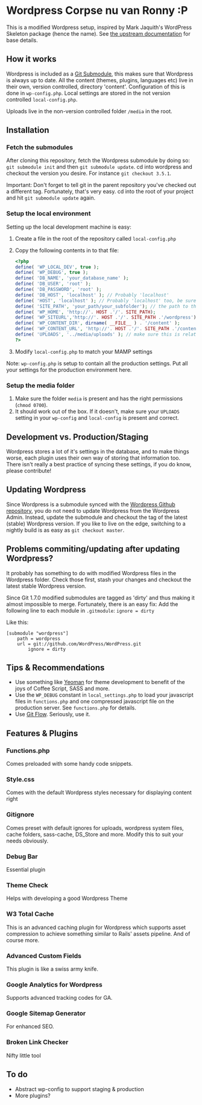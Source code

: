 Wordpress Corpse nu van Ronny :P
==============================

This is a modified Wordpress setup, inspired by Mark Jaquith's WordPress Skeleton package (hence the name). See [the upstream documentation](https://github.com/markjaquith/WordPress-Skeleton) for base details.

## How it works
Wordpress is included as a [Git Submodule](http://chrisjean.com/2009/04/20/git-submodules-adding-using-removing-and-updating/), this makes sure that Wordpress is always up to date. All the content (themes, plugins, languages etc) live in their own, version controlled, directory 'content'. Configuration of this is done in ```wp-config.php```. Local settings are stored in the not version controlled `local-config.php`.

Uploads live in the non-version controlled folder ```/media``` in the root.

## Installation
### Fetch the submodules
After cloning this repository, fetch the Wordpress submodule by doing so:
```git submodule init``` and then ```git submodule update```.
cd into wordpress and checkout the version you desire. For instance ```git checkout 3.5.1```.

Important:
Don't forget to tell git in the parent repository you've checked out a different tag. Fortunately, that's very easy.
cd into the root of your project and hit ```git submodule update``` again.

### Setup the local environment
Setting up the local development machine is easy:

1. Create a file in the root of the repository called ```local-config.php```
2. Copy the following contents in to that file:

	```php
	<?php
	define( 'WP_LOCAL_DEV', true );
	define( 'WP_DEBUG', true );
	define( 'DB_NAME', 'your_database_name' );
	define( 'DB_USER', 'root' );
	define( 'DB_PASSWORD', 'root' );
	define( 'DB_HOST', 'localhost' ); // Probably 'localhost'
	define( 'HOST', 'localhost' ); // Probably 'localhost' too, be sure to include the port if it's other than 80 in your setup.
	define( 'SITE_PATH', 'your_path/your_subfolder'); // the path to the root of your project, relative to the hostname aka the part of the url that comes after the hostname. Don't use a leading /.
	define( 'WP_HOME', 'http://'. HOST .'/'. SITE_PATH);
	define( 'WP_SITEURL','http://'. HOST .'/'. SITE_PATH .'/wordpress');
	define( 'WP_CONTENT_DIR', dirname( __FILE__ ) . '/content' );
	define( 'WP_CONTENT_URL', 'http://'. HOST .'/'. SITE_PATH .'/content' );
	define( 'UPLOADS', '../media/uploads' ); // make sure this is relative to the root of your site path and not to your /wordpress folder.
	?>
	```
3. Modify ```local-config.php``` to match your MAMP settings

Note:
```wp-config.php``` is setup to contain all the production settings. Put all your settings for the production environment here.

### Setup the media folder
1. Make sure the folder ```media``` is present and has the right permissions (```chmod 0700```).
2. It should work out of the box. If it doesn't, make sure your ```UPLOADS``` setting in your ```wp-config``` and ```local-config``` is present and correct.

## Development vs. Production/Staging
Wordpress stores a lot of it's settings in the database, and to make things worse, each plugin uses their own way of storing that information too. There isn't really a best practice of syncing these settings, if you do know, please contribute!

## Updating Wordpress
Since Wordpress is a submodule synced with the [Wordpress Github repository](https://github.com/WordPress/WordPress), you do not need to update Wordpress from the Wordpress Admin. Instead, update the submodule and checkout the tag of the latest (stable) Wordpress version. If you like to live on the edge, switching to a nightly build is as easy as ```git checkout master```.

## Problems commiting/updating after updating Wordpress?
It probably has something to do with modified Wordpress files in the Wordpress folder. Check those first, stash your changes and checkout the latest stable Wordpress version.

Since Git 1.7.0 modified submodules are tagged as 'dirty' and thus making it almost impossible to merge. Fortunately, there is an easy fix:
Add the following line to each module in ```.gitmodule```:
```ignore = dirty```

Like this:
```
[submodule "wordpress"]
	path = wordpress
	url = git://github.com/WordPress/WordPress.git
		ignore = dirty
```

## Tips & Recommendations
* Use something like [Yeoman](http://www.yeoman.io) for theme development to benefit of the joys of Coffee Script, SASS and more.
* Use the ```WP_DEBUG``` constant in ```local_settings.php``` to load your javascript files in ```functions.php``` and one compressed javascript file on the production server. See ```functions.php``` for details.
* Use [Git Flow](https://github.com/nvie/gitflow). Seriously, use it.

## Features & Plugins

### Functions.php
Comes preloaded with some handy code snippets.

### Style.css
Comes with the default Wordpress styles necessary for displaying content right

### Gitignore
Comes preset with default ignores for uploads, wordpress system files, cache folders, sass-cache, DS_Store and more. Modify this to suit your needs obviously.

### Debug Bar
Essential plugin

### Theme Check
Helps with developing a good Wordpress Theme

### W3 Total Cache
This is an advanced caching plugin for Wordpress which supports asset compression to achieve something similar to Rails' assets pipeline. And of course more.

### Advanced Custom Fields
This plugin is like a swiss army knife.

### Google Analytics for Wordpress
Supports advanced tracking codes for GA.

### Google Sitemap Generator
For enhanced SEO.

### Broken Link Checker
Nifty little tool

## To do
* Abstract wp-config to support staging & production
* More plugins?

